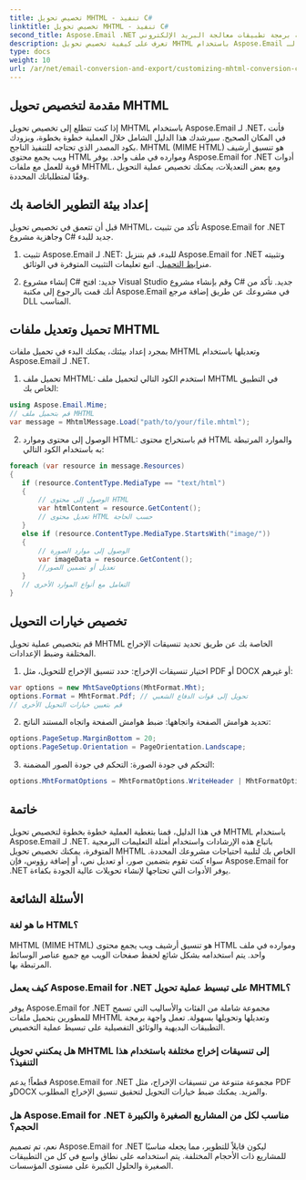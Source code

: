 ```yaml
---
title: تخصيص تحويل MHTML - تنفيذ C#
linktitle: تخصيص تحويل MHTML - تنفيذ C#
second_title: Aspose.Email .NET واجهة برمجة تطبيقات معالجة البريد الإلكتروني
description: تعرف على كيفية تخصيص تحويل MHTML باستخدام Aspose.Email لـ .NET. دليل خطوة بخطوة مع كود مصدر C#.
type: docs
weight: 10
url: /ar/net/email-conversion-and-export/customizing-mhtml-conversion-csharp-implementation/
---
```


## مقدمة لتخصيص تحويل MHTML

إذا كنت تتطلع إلى تخصيص تحويل MHTML باستخدام Aspose.Email لـ .NET، فأنت في المكان الصحيح. سيرشدك هذا الدليل الشامل خلال العملية خطوة بخطوة، ويزودك بكود المصدر الذي تحتاجه للتنفيذ الناجح. MHTML (MIME HTML) هو تنسيق أرشيف ويب يجمع محتوى HTML وموارده في ملف واحد. يوفر Aspose.Email for .NET أدوات قوية للعمل مع ملفات MHTML، ومع بعض التعديلات، يمكنك تخصيص عملية التحويل وفقًا لمتطلباتك المحددة.

## إعداد بيئة التطوير الخاصة بك

قبل أن تتعمق في تخصيص تحويل MHTML، تأكد من تثبيت Aspose.Email for .NET وجاهزية مشروع C# جديد للبدء.

1. تثبيت Aspose.Email لـ .NET:
 للبدء، قم بتنزيل Aspose.Email for .NET وتثبيته من[رابط التحميل](https://releases.aspose.com/email/net). اتبع تعليمات التثبيت المتوفرة في الوثائق.

2. إنشاء مشروع C# جديد:
افتح Visual Studio وقم بإنشاء مشروع C# جديد. تأكد من أنك قمت بالرجوع إلى مكتبة Aspose.Email في مشروعك عن طريق إضافة مرجع DLL المناسب.

## تحميل وتعديل ملفات MHTML

بمجرد إعداد بيئتك، يمكنك البدء في تحميل ملفات MHTML وتعديلها باستخدام Aspose.Email لـ .NET.

1. تحميل ملف MHTML:
استخدم الكود التالي لتحميل ملف MHTML في التطبيق الخاص بك:

```csharp
using Aspose.Email.Mime;
// قم بتحميل ملف MHTML
var message = MhtmlMessage.Load("path/to/your/file.mhtml");
```

2. الوصول إلى محتوى وموارد HTML:
قم باستخراج محتوى HTML والموارد المرتبطة به باستخدام الكود التالي:

```csharp
foreach (var resource in message.Resources)
{
   if (resource.ContentType.MediaType == "text/html")
   {
	   // الوصول إلى محتوى HTML
	   var htmlContent = resource.GetContent();
	   // تعديل محتوى HTML حسب الحاجة
   }
   else if (resource.ContentType.MediaType.StartsWith("image/"))
   {
	   // الوصول إلى موارد الصورة
	   var imageData = resource.GetContent();
	   //تعديل أو تضمين الصور
   }
   // التعامل مع أنواع الموارد الأخرى
}
```

## تخصيص خيارات التحويل

قم بتخصيص عملية تحويل MHTML الخاصة بك عن طريق تحديد تنسيقات الإخراج المختلفة وضبط الإعدادات.

1. اختيار تنسيقات الإخراج:
حدد تنسيق الإخراج للتحويل، مثل PDF أو DOCX أو غيرهم:

```csharp
var options = new MhtSaveOptions(MhtFormat.Mht);
options.Format = MhtFormat.Pdf; // تحويل إلى قوات الدفاع الشعبي
// قم بتعيين خيارات التحويل الأخرى
```

2. تحديد هوامش الصفحة واتجاهها:
ضبط هوامش الصفحة واتجاه المستند الناتج:

```csharp
options.PageSetup.MarginBottom = 20;
options.PageSetup.Orientation = PageOrientation.Landscape;
```

3. التحكم في جودة الصورة:
التحكم في جودة الصور المضمنة:

```csharp
options.MhtFormatOptions = MhtFormatOptions.WriteHeader | MhtFormatOptions.HideExtraPrintHeader;
```

## خاتمة

في هذا الدليل، قمنا بتغطية العملية خطوة بخطوة لتخصيص تحويل MHTML باستخدام Aspose.Email لـ .NET. باتباع هذه الإرشادات واستخدام أمثلة التعليمات البرمجية المتوفرة، يمكنك تخصيص تحويل MHTML الخاص بك لتلبية احتياجات مشروعك المحددة. سواء كنت تقوم بتضمين صور، أو تعديل نص، أو إضافة رؤوس، فإن Aspose.Email for .NET يوفر الأدوات التي تحتاجها لإنشاء تحويلات عالية الجودة بكفاءة.

## الأسئلة الشائعة

### ما هو لغة HTML؟

MHTML (MIME HTML) هو تنسيق أرشيف ويب يجمع محتوى HTML وموارده في ملف واحد. يتم استخدامه بشكل شائع لحفظ صفحات الويب مع جميع عناصر الوسائط المرتبطة بها.

### كيف يعمل Aspose.Email for .NET على تبسيط عملية تحويل MHTML؟

يوفر Aspose.Email for .NET مجموعة شاملة من الفئات والأساليب التي تسمح للمطورين بتحميل ملفات MHTML وتعديلها وتحويلها بسهولة. تعمل واجهة برمجة التطبيقات البديهية والوثائق التفصيلية على تبسيط عملية التخصيص.

### هل يمكنني تحويل MHTML إلى تنسيقات إخراج مختلفة باستخدام هذا التنفيذ؟

قطعاً! يدعم Aspose.Email for .NET مجموعة متنوعة من تنسيقات الإخراج، مثل PDF وDOCX والمزيد. يمكنك ضبط خيارات التحويل لتحقيق تنسيق الإخراج المطلوب.

### هل Aspose.Email for .NET مناسب لكل من المشاريع الصغيرة والكبيرة الحجم؟

نعم، تم تصميم Aspose.Email for .NET ليكون قابلاً للتطوير، مما يجعله مناسبًا للمشاريع ذات الأحجام المختلفة. يتم استخدامه على نطاق واسع في كل من التطبيقات الصغيرة والحلول الكبيرة على مستوى المؤسسات.